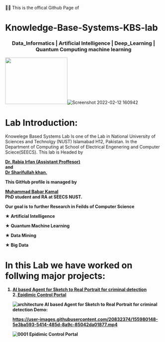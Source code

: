 
🙋‍♀️ 
This is the offical Github Page of 
# Knowledge-Base-Systems-KBS-lab
<h3 align="center"> Data_Informatics | Artificial Intelligence | Deep_Learning | Quantum Computing machine learning </h3>

<img src="https://user-images.githubusercontent.com/20832374/155897677-0c6391cc-312f-4454-989b-53bdc1a74595.png" width="200" height="150">![Screenshot 2022-02-12 160942](https://user-images.githubusercontent.com/20832374/155897715-072b5aad-38ec-41e4-b903-075855a198bb.png)



# **Lab Introduction:**
Knowelege Based Systems Lab Is one of the Lab in National University of Sciences and Technolgy (NUST) Islamabad H12, Pakistan. In the Department of Computing at School of Electrical Engenering and Computer Sciece(SEECS). This lab is Headed by 

<a href="https://scholar.google.com/citations?user=JKdMISAAAAAJ&hl=en"><b>Dr. Rabia Irfan (Assistant Proffesor)<br> </a> and <a href="https://scholar.google.com.pk/citations?user=fH1iosAAAAAJ&hl=en"><br>Dr Sharifullah khan.<br></a>
  
  
This GitHub profile is managed by 
  
  <a href="https://scholar.google.com.pk/citations?user=7ep2qYEAAAAJ&hl=en">
    <b>Muhammad Babar Kamal<br></a> PhD student and RA at SEECS NUST.
    
      

Our goal is to further Research in Feilds of Computer Science

★ Artificial Intelligence

★ Quantum Machine Learning

★ Data Mining

★ Big Data

# **In this Lab we have worked on follwing major projects:**
1. <a href="https://github.com/Knowledge-Base-Systems-KBS-lab/AI_based_Agent_for_Sketch_to_Real_Portrait_for_criminal_detection">
    <b>AI based Agent for Sketch to Real Portrait for criminal detection<br></a>
   2.<a href="https://github.com/Knowledge-Base-Systems-KBS-lab/Epidimic_Control_Portal-ECP-">
    <b>Epidimic Control Portal<br></a>
  
    ![architecture](https://user-images.githubusercontent.com/20832374/155979858-c51ea571-a036-496c-96a2-8c16b5898940.png)
    AI based Agent for Sketch to Real Portrait for criminal detection
    Demo:

    https://user-images.githubusercontent.com/20832374/155980148-5e3ba593-5414-485d-8a9c-85042da01877.mp4


    
    ![0001](https://user-images.githubusercontent.com/20832374/155979894-efe3e27a-d54c-432c-b28d-48eafcd356bf.jpg)
    Epidimic Control Portal
    

<!--

**Here are some ideas to get you started:**

🙋‍♀️ A short introduction - what is your organization all about?
🌈 Contribution guidelines - how can the community get involved?
👩‍💻 Useful resources - where can the community find your docs? Is there anything else the community should know?
🍿 Fun facts - what does your team eat for breakfast?
🧙 Remember, you can do mighty things with the power of [Markdown](https://docs.github.com/github/writing-on-github/getting-started-with-writing-and-formatting-on-github/basic-writing-and-formatting-syntax)
-->
